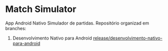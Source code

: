 # Match Simulator
App Android Nativo Simulador de partidas. Repositório organizad em branches:
1. Desenvolvimento Nativo para Android
[release/desenvolvimento-nativo-para-android](https://github.com/Marcosta23/match-simulator/tree/release/desenvolvimento-mobile-nativo-para-android)
